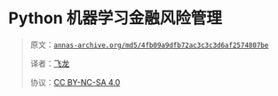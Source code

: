 # Python 机器学习金融风险管理

> 原文：[`annas-archive.org/md5/4fb09a9dfb72ac3c3c3d6af2574807be`](https://annas-archive.org/md5/4fb09a9dfb72ac3c3c3d6af2574807be)
>
> 译者：[飞龙](https://github.com/wizardforcel)
>
> 协议：[CC BY-NC-SA 4.0](http://creativecommons.org/licenses/by-nc-sa/4.0/)

